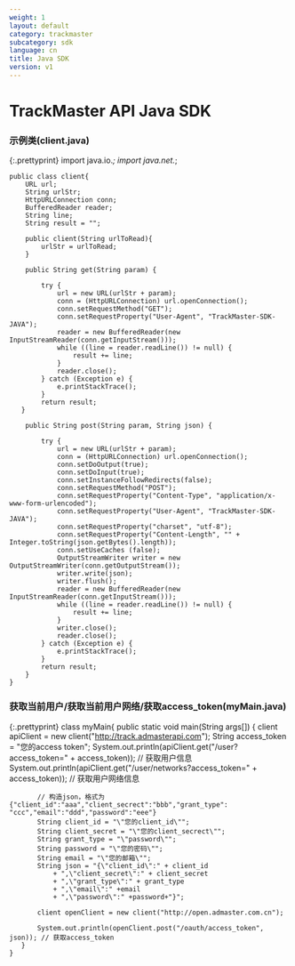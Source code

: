 ```yaml
---
weight: 1
layout: default
category: trackmaster
subcategory: sdk
language: cn
title: Java SDK
version: v1
---
```


# TrackMaster API Java SDK

### 示例类(client.java)

{:.prettyprint}
    import java.io.*;
    import java.net.*;

    public class client{
        URL url;
        String urlStr;
        HttpURLConnection conn;
        BufferedReader reader;
        String line;
        String result = "";

        public client(String urlToRead){
            urlStr = urlToRead;
        }

        public String get(String param) {

            try {
                url = new URL(urlStr + param);
                conn = (HttpURLConnection) url.openConnection();
                conn.setRequestMethod("GET");
                conn.setRequestProperty("User-Agent", "TrackMaster-SDK-JAVA");
                reader = new BufferedReader(new InputStreamReader(conn.getInputStream()));
                while ((line = reader.readLine()) != null) {
                    result += line;
                }
                reader.close();
            } catch (Exception e) {
                e.printStackTrace();
            }
            return result;
       }

        public String post(String param, String json) {

            try {
                url = new URL(urlStr + param);
                conn = (HttpURLConnection) url.openConnection();
                conn.setDoOutput(true);
                conn.setDoInput(true);
                conn.setInstanceFollowRedirects(false);
                conn.setRequestMethod("POST");
                conn.setRequestProperty("Content-Type", "application/x-www-form-urlencoded");
                conn.setRequestProperty("User-Agent", "TrackMaster-SDK-JAVA");
                conn.setRequestProperty("charset", "utf-8");
                conn.setRequestProperty("Content-Length", "" + Integer.toString(json.getBytes().length));
                conn.setUseCaches (false);
                OutputStreamWriter writer = new OutputStreamWriter(conn.getOutputStream());
                writer.write(json);
                writer.flush();
                reader = new BufferedReader(new InputStreamReader(conn.getInputStream()));
                while ((line = reader.readLine()) != null) {
                    result += line;
                }
                writer.close();
                reader.close();
            } catch (Exception e) {
                e.printStackTrace();
            }
            return result;
        }
    }


### 获取当前用户/获取当前用户网络/获取access_token(myMain.java)

{:.prettyprint}
    class myMain{
        public static void main(String args[])
       {
           client apiClient = new client("http://track.admasterapi.com");
           String access_token = "您的access token";
           System.out.println(apiClient.get("/user?access_token=" + access_token)); // 获取用户信息
           System.out.println(apiClient.get("/user/networks?access_token=" + access_token)); // 获取用户网络信息

           // 构造json，格式为{"client_id":"aaa","client_secrect":"bbb","grant_type": "ccc","email":"ddd","password":"eee"}
           String client_id = "\"您的client_id\"";
           String client_secret = "\"您的client_secrect\"";
           String grant_type = "\"password\"";
           String password = "\"您的密码\"";
           String email = "\"您的邮箱\"";
           String json = "{\"client_id\":" + client_id
               + ",\"client_secret\":" + client_secret
               + ",\"grant_type\":" + grant_type
               + ",\"email\":" +email
               + ",\"password\":" +password+"}";

           client openClient = new client("http://open.admaster.com.cn");

           System.out.println(openClient.post("/oauth/access_token", json)); // 获取access_token
       }
    }
